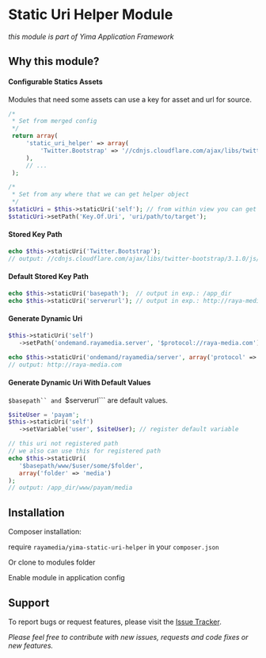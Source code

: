 Static Uri Helper Module
==============

*this module is part of Yima Application Framework*

Why this module?
------------

#### Configurable Statics Assets

Modules that need some assets can use a key for asset and url for source.
 ```php
 /*
  * Set from merged config
  */
  return array(
      'static_uri_helper' => array(
          'Twitter.Bootstrap' => '//cdnjs.cloudflare.com/ajax/libs/twitter-bootstrap/3.1.0/js/bootstrap.min.js',
      ),
      // ...
  );
 ```
 ```php
 /*
  * Set from any where that we can get helper object
  */
 $staticUri = $this->staticUri('self'); // from within view you can get self object like this
 $staticUri->setPath('Key.Of.Uri', 'uri/path/to/target');

 ```

#### Stored Key Path
 ```php
 echo $this->staticUri('Twitter.Bootstrap');
 // output: //cdnjs.cloudflare.com/ajax/libs/twitter-bootstrap/3.1.0/js/bootstrap.min.js

 ```

#### Default Stored Key Path
 ```php
 echo $this->staticUri('basepath');  // output in exp.: /app_dir
 echo $this->staticUri('serverurl'); // output in exp.: http://raya-media.com/

 ```

#### Generate Dynamic Uri
 ```php
 $this->staticUri('self')
    ->setPath('ondemand.rayamedia.server', '$protocol://raya-media.com');

 echo $this->staticUri('ondemand/rayamedia/server', array('protocol' => 'http'));
 // output: http://raya-media.com

 ```

#### Generate Dynamic Uri With Default Values

```$basepath`` and ```$serverurl``` are default values.

 ```php
 $siteUser = 'payam';
 $this->staticUri('self')
    ->setVariable('user', $siteUser); // register default variable

 // this uri not registered path
 // we also can use this for registered path
 echo $this->staticUri(
    '$basepath/www/$user/some/$folder',
    array('folder' => 'media')
 );
 // output: /app_dir/www/payam/media

 ```

Installation
-----------

Composer installation:

require ```rayamedia/yima-static-uri-helper``` in your ```composer.json```

Or clone to modules folder

Enable module in application config


## Support ##
To report bugs or request features, please visit the [Issue Tracker](https://github.com/RayaMedia/yimaStaticUriHelper/wiki).

*Please feel free to contribute with new issues, requests and code fixes or new features.*

